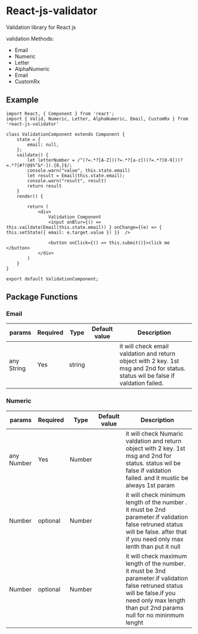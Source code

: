 # React-js-validator
Validation library for React js 

validation Methods:
+ Email
+ Numeric
+ Letter
+ AlphaNumeric
+ Email
+ CustomRx
 
 ## Example
````
import React, { Component } from 'react';
import { Valid, Numeric, Letter, AlphaNumeric, Email, CustomRx } from 'react-js-validator'

class ValidationComponent extends Component {
    state = {
        email: null,
    };
    vaildate() {
        let letterNumber = /^(?=.*?[A-Z])(?=.*?[a-z])(?=.*?[0-9])(?=.*?[#?!@$%^&*-]).{8,}$/;
        console.warn("value", this.state.email)
        let result = Email(this.state.email);
        console.warn("result", result)
        return result
    }
    render() {

        return (
            <div>
                Validation Component
                <input onBlur={() => this.vaildate(Email(this.state.email)) } onChange={(e) => { this.setState({ email: e.target.value }) }}  />
               
                <button onClick={() => this.submit()}>click me </button>
            </div>
        )
    }
}

export default ValidationComponent;
````

## Package Functions

### Email

| params          | Required | Type     | Default value | Description                                                                                                                  |
|-----------------|----------|----------|---------------|------------------------------------------------------------------------------------------------------------------------------|
|   any String    | Yes     | string   |               | it will check email valdation and return object with 2 key. 1st msg and 2nd for status. status wil be false if valdation failed.                                                                 |

### Numeric

| params          | Required | Type     | Default value | Description                                                                                                                  |
|-----------------|----------|----------|---------------|------------------------------------------------------------------------------------------------------------------------------|
|  any Number         | Yes     | Number   |               | it will check Numaric valdation and return object with 2 key. 1st msg and 2nd for status. status wil be false if valdation failed. and it mustic be always 1st param                                                                |
|  Number         | optional     | Number   |               | it will check minimum length of the number . it must be 2nd parameter.if validation false retruned status will be false. after that if you need only max lenth than put it null
|  Number         | optional     | Number   |               | it will check maximum length of the number. it must be 3nd parameter.if validation false retruned status will be false.if you need only max length than put 2nd params null for no mininmum lenght                                                                |


